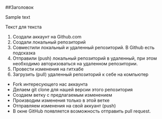 ##Заголовок

Sample text

Текст для текста


1. Создали аккаунт на Github.com
2. Создали локальный репозиторий
3. Совместили локальный и удаленный репозиторий. В Github есть подсказка
4. Отправили (push) локальный репозиторий в удаленный, при этом необходимо авторизоваться на удаленном репозитории.
5. Провести изменения на гитхабе
6. Загрузить (pull) удаленный репозиторий к себе на компьютер

* Fork интересующего нас аккаунта
* Делаем git clone для нашей версии этого репозитория
* Создаем ветку с предлагаемым изменением
* Производим изменения только в этой ветке
* Отправляем изменения на свой аккуант (push)
* В окне GitHub появляется возможность отправить pull request.
